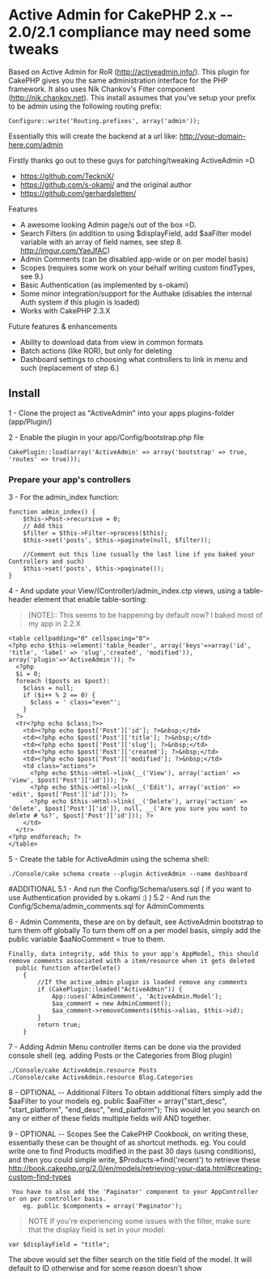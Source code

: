 # Active Admin for CakePHP 2.x -- 2.0/2.1 compliance may need some tweaks 

Based on Active Admin for RoR (http://activeadmin.info/). This plugin for CakePHP gives you the same administration interface for the PHP framework. It also uses Nik Chankov's Filter component (http://nik.chankov.net).
This install assumes that you've setup your prefix to be admin using the following routing prefix:

    Configure::write('Routing.prefixes', array('admin'));

Essentially this will create the backend at a url like: http://your-domain-here.com/admin

Firstly thanks go out to these guys for patching/tweaking ActiveAdmin =D
* https://github.com/TeckniX/
* https://github.com/s-okami/
and the original author
* https://github.com/gerhardsletten/

Features
 * A awesome looking Admin page/s out of the box =D.
 * Search Filters (in addition to using $displayField, add $aaFilter model variable with an array of field names, see step 8. http://imgur.com/YaeJfAC)
 * Admin Comments (can be disabled app-wide or on per model basis)
 * Scopes (requires some work on your behalf writing custom findTypes, see 9.)
 * Basic Authentication (as implemented by s-okami)
 * Some minor integration/support for the Authake (disables the internal Auth system if this plugin is loaded)
 * Works with CakePHP 2.3.X

Future features & enhancements
 *   Ability to download data from view in common formats
 *   Batch actions (like ROR), but only for deleting
 *   Dashboard settings to choosing what controllers to link in menu and such (replacement of step 6.)

## Install

1 - Clone the project as "ActiveAdmin" into your apps plugins-folder (app/Plugin/)

2 - Enable the plugin in your app/Config/bootstrap.php file
    
    CakePlugin::load(array('ActiveAdmin' => array('bootstrap' => true, 'routes' => true)));

### Prepare your app's controllers

3 - For the admin_index function:

    function admin_index() {
        $this->Post->recursive = 0;
        // Add this 
        $filter = $this->Filter->process($this);
        $this->set('posts', $this->paginate(null, $filter));

        //Comment out this line (usually the last line if you baked your Controllers and such)
        $this->set('posts', $this->paginate());
    }

4 - And update your View/(Controller)/admin_index.ctp views, using a table-header element that enable table-sorting:
   > [NOTE]:: This seems to be happening by default now? I baked most of my app in 2.2.X

    <table cellpadding="0" cellspacing="0">
    <?php echo $this->element('table_header', array('keys'=>array('id', 'title', 'label' => 'slug','created', 'modified')), array('plugin'=>'ActiveAdmin')); ?>
      <?php
      $i = 0;
      foreach ($posts as $post):
        $class = null;
        if ($i++ % 2 == 0) {
          $class = ' class="even"';
        }
      ?>
      <tr<?php echo $class;?>>
        <td><?php echo $post['Post']['id']; ?>&nbsp;</td>
        <td><?php echo $post['Post']['title']; ?>&nbsp;</td>
        <td><?php echo $post['Post']['slug']; ?>&nbsp;</td>
        <td><?php echo $post['Post']['created']; ?>&nbsp;</td>
        <td><?php echo $post['Post']['modified']; ?>&nbsp;</td>
        <td class="actions">
          <?php echo $this->Html->link(__('View'), array('action' => 'view', $post['Post']['id'])); ?>
          <?php echo $this->Html->link(__('Edit'), array('action' => 'edit', $post['Post']['id'])); ?>
          <?php echo $this->Html->link(__('Delete'), array('action' => 'delete', $post['Post']['id']), null, __('Are you sure you want to delete # %s?', $post['Post']['id'])); ?>
        </td>
      </tr>
    <?php endforeach; ?>
    </table>

5 - Create the table for ActiveAdmin using the schema shell:
    
    ./Console/cake schema create --plugin ActiveAdmin --name dashboard

#ADDITIONAL
5.1 - And run the Config/Schema/users.sql ( if you want to use Authentication provided by s.okami :) )
5.2 - And run the Config/Schema/admin_comments.sql for AdminComments

6 - Admin Comments, these are on by default, see ActiveAdmin bootstrap to turn them off globally
    To turn them off on a per model basis, simply add the public variable $aaNoComment = true to them.

    Finally, data integrity, add this to your app's AppModel, this should remove comments associated with a item/resource when it gets deleted
      public function afterDelete()
        {
            //If the active_admin plugin is loaded remove any comments
            if (CakePlugin::loaded("ActiveAdmin")) {
                App::uses('AdminComment', 'ActiveAdmin.Model');
                $aa_comment = new AdminComment();
                $aa_comment->removeComments($this->alias, $this->id);
            }
            return true;
        }

7 - Adding Admin Menu controller items can be done via the provided console shell (eg. adding Posts or the Categories from Blog plugin)
    
    ./Console/cake ActiveAdmin.resource Posts
    ./Console/cake ActiveAdmin.resource Blog.Categories

8 - OPTIONAL -- Additional Filters
    To obtain additional filters simply add the $aaFilter to your models
        eg. public $aaFilter = array("start_desc", "start_platform", "end_desc", "end_platform");
        This would let you search on any or either of these fields multiple fields will AND together.

9 - OPTIONAL -- Scopes
     See the CakePHP Cookbook, on writing these, essentially these can be thought of as shortcut methods.
     eg. You could write one to find Products modified in the past 30 days (using conditions), and then you
     could simple write, $Products->find('recent') to retrieve these
       http://book.cakephp.org/2.0/en/models/retrieving-your-data.html#creating-custom-find-types

     You have to also add the 'Paginator' component to your AppController or on per controller basis.
        eg. public $components = array('Paginator');

> NOTE If you're experiencing some issues with the filter, make sure that the display field is set in your model:
    
    var $displayField = "title";
    
The above would set the filter search on the title field of the model. It will default to ID otherwise and for some reason doesn't show